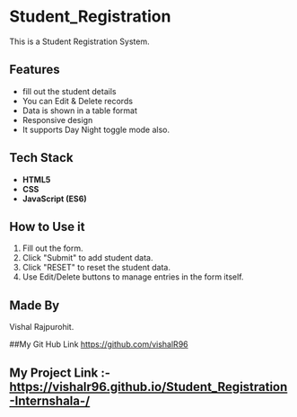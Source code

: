 # Student_Registration
This is a Student Registration System.


## Features
- fill out the student details
- You can Edit & Delete records
- Data is shown in a table format
- Responsive design
- It supports Day Night toggle mode also.


## Tech Stack
- **HTML5**
- **CSS**
- **JavaScript (ES6)**


## How to Use it
1. Fill out the form.
2. Click "Submit" to add student data.
3. Click "RESET" to reset the student data.
4. Use Edit/Delete buttons to manage entries in the form itself.


## Made By
Vishal Rajpurohit.


##My Git Hub Link
https://github.com/vishalR96


## My Project  Link :- https://vishalr96.github.io/Student_Registration-Internshala-/
